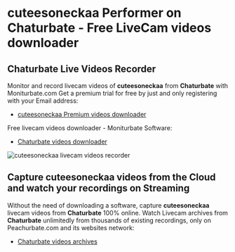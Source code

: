 # cuteesoneckaa Performer on Chaturbate - Free LiveCam videos downloader

## Chaturbate Live Videos Recorder

Monitor and record livecam videos of **cuteesoneckaa** from **Chaturbate** with Moniturbate.com
Get a premium trial for free by just and only registering with your Email address:
* [cuteesoneckaa Premium videos downloader](https://moniturbate.com/request-demo-licence-key.html)

Free livecam videos downloader - Moniturbate Software:
* [Chaturbate videos downloader](https://moniturbate.com/moniturbate-download-software.html)

![cuteesoneckaa livecam videos recorder](https://peachurnet.com/templates/moniturbate-software.png)


## Capture cuteesoneckaa videos from the Cloud and watch your recordings on Streaming

Without the need of downloading a software, capture **cuteesoneckaa** livecam videos from **Chaturbate** 100% online.
Watch Livecam archives from **Chaturbate** unlimitedly from thousands of existing recordings, only on Peachurbate.com and its websites network:
* [Chaturbate videos archives](https://peachurnet.com/)